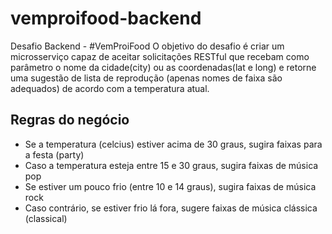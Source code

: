 # vemproifood-backend
Desafio Backend - #VemProiFood
O objetivo do desafio é criar um microsserviço capaz de aceitar solicitações RESTful que recebam como parâmetro o nome da cidade(city) ou as coordenadas(lat e long) e retorne uma sugestão de lista de reprodução (apenas nomes de faixa são adequados) de acordo com a temperatura atual.

## Regras do negócio

* Se a temperatura (celcius) estiver acima de 30 graus, sugira faixas para a festa (party)
* Caso a temperatura esteja entre 15 e 30 graus, sugira faixas de música pop
* Se estiver um pouco frio (entre 10 e 14 graus), sugira faixas de música rock
* Caso contrário, se estiver frio lá fora, sugere faixas de música clássica (classical)
